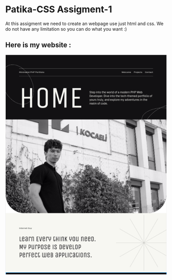 # Patika-CSS Assigment-1

At this assigment we need to create an webpage use just html and css. We do not have any limitation so you can do what you want :)

## Here is my website :
![Screen shoot of website](/website_view.png)
